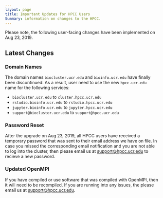 ```yaml
---
layout: page
title: Important Updates for HPCC Users
Summary: information on changes to the HPCC.
---
```


Please note, the following user-facing changes have been implemented on Aug 23, 2019. 

## Latest Changes

### Domain Names
The domain names `biocluster.ucr.edu` and `bioinfo.ucr.edu` have finally been discontinued. As a result, user need to use the new `hpcc.ucr.edu` 
name for the following services:
+ `biocluster.ucr.edu` to `cluster.hpcc.ucr.edu`
+ `rstudio.bioinfo.ucr.edu` to `rstudio.hpcc.ucr.edu`
+ `jupyter.bioinfo.ucr.edu` to `jupyter.hpcc.ucr.edu`
+ `support@biocluster.ucr.edu` to `support@hpcc.ucr.edu`

### Password Reset
After the upgrade on Aug 23, 2019, all HPCC users have received a temporary password that was sent to their email address we have on file.
In case you missed the corresponding email notification and you are not able to log into the cluster, then please email us at support@hpcc.ucr.edu 
to recieve a new password.

### Updated OpenMPI
If you have compiled or use software that was compiled with OpenMPI, then it will need to be recompiled.
If you are running into any issues, the please email us at support@hpcc.ucr.edu.

